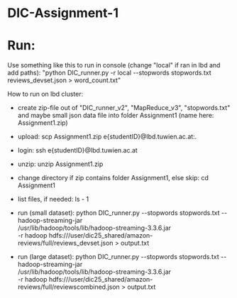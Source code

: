 # DIC-Assignment-1
# Run: 
Use something like this to run in console (change "local" if ran in lbd and add paths): 
"python DIC_runner.py -r local --stopwords stopwords.txt reviews_devset.json > word_count.txt"

How to run on lbd cluster: 
- create zip-file out of "DIC_runner_v2", "MapReduce_v3", "stopwords.txt" and maybe small json data file into folder Assignment1 (name here: Assignment1.zip)
- upload: scp Assignment1.zip e{studentID}@lbd.tuwien.ac.at:. 
- login: ssh e{studentID}@lbd.tuwien.ac.at 
- unzip: unzip Assignment1.zip
- change directory if zip contains folder Assignment1, else skip: cd Assignment1
- list files, if needed: ls - 1
- run (small dataset): 
    python DIC_runner.py --stopwords stopwords.txt --hadoop-streaming-jar \
    /usr/lib/hadoop/tools/lib/hadoop-streaming-3.3.6.jar \
    -r hadoop hdfs:///user/dic25_shared/amazon-reviews/full/reviews_devset.json > output.txt

- run (large dataset): 
    python DIC_runner.py --stopwords stopwords.txt --hadoop-streaming-jar \
    /usr/lib/hadoop/tools/lib/hadoop-streaming-3.3.6.jar \
    -r hadoop hdfs:///user/dic25_shared/amazon-reviews/full/reviewscombined.json > output.txt
